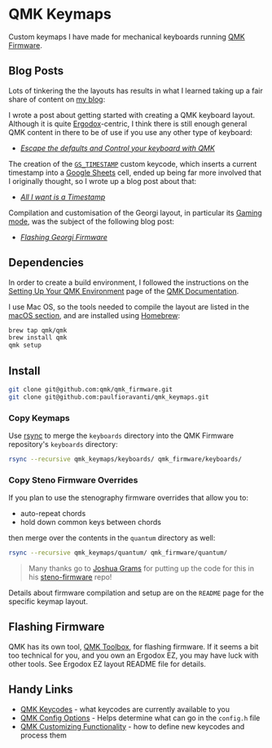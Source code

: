 # QMK Keymaps

Custom keymaps I have made for mechanical keyboards running [QMK Firmware][].

## Blog Posts

Lots of tinkering the the layouts has results in what I learned taking up a fair
share of content on [my blog][]:

I wrote a post about getting started with creating a QMK keyboard layout.
Although it is quite [Ergodox][]-centric, I think there is still enough general
QMK content in there to be of use if you use any other type of keyboard:

- _[Escape the defaults and Control your keyboard with QMK][]_

The creation of the [`GS_TIMESTAMP`][] custom keycode, which inserts a current
timestamp into a [Google Sheets][] cell, ended up being far more involved that
I originally thought, so I wrote up a blog post about that:

- _[All I want is a Timestamp][]_

Compilation and customisation of the Georgi layout, in particular its [Gaming
mode][Georgi Gaming Mode], was the subject of the following blog post:

- _[Flashing Georgi Firmware][]_

## Dependencies

In order to create a build environment, I followed the instructions on the
[Setting Up Your QMK Environment][] page of the [QMK Documentation][].

I use Mac OS, so the tools needed to compile the layout are listed in the
[macOS section][macOS build tools], and are installed using [Homebrew][]:

```sh
brew tap qmk/qmk
brew install qmk
qmk setup
```

## Install

```sh
git clone git@github.com:qmk/qmk_firmware.git
git clone git@github.com:paulfioravanti/qmk_keymaps.git
```

### Copy Keymaps

Use [rsync][] to merge the `keyboards` directory into the QMK Firmware
repository's `keyboards` directory:

```sh
rsync --recursive qmk_keymaps/keyboards/ qmk_firmware/keyboards/
```

### Copy Steno Firmware Overrides

If you plan to use the stenography firmware overrides that allow you to:

- auto-repeat chords
- hold down common keys between chords

then merge over the contents in the `quantum` directory as well:

```sh
rsync --recursive qmk_keymaps/quantum/ qmk_firmware/quantum/
```

> Many thanks go to [Joshua Grams][] for putting up the code for this in his
> [steno-firmware][] repo!

Details about firmware compilation and setup are on the `README` page for the
specific keymap layout.

## Flashing Firmware

QMK has its own tool, [QMK Toolbox][], for flashing firmware. If it seems a bit
too technical for you, and you own an Ergodox EZ, you may have luck with other
tools. See Ergodox EZ layout README file for details.

## Handy Links

- [QMK Keycodes][] - what keycodes are currently available to you
- [QMK Config Options][] - Helps determine what can go in the `config.h` file
- [QMK Customizing Functionality][] - how to define new keycodes and process
  them

[All I want is a Timestamp]: https://www.paulfioravanti.com/blog/google-sheets-timestamp/
[Ergodox]: https://ergodox-ez.com/
[Escape the defaults and Control your keyboard with QMK]: https://www.paulfioravanti.com/blog/escape-defaults-control-keyboard-qmk/
[Flashing Georgi Firmware]: https://www.paulfioravanti.com/blog/flashing-georgi-firmware/
[Georgi Gaming Mode]: http://docs.gboards.ca/docs/Unboxing-Georgi/#entering-qmk-gaming-mode
[Google Sheets]: https://www.google.com/sheets/about/
[`GS_TIMESTAMP`]: https://github.com/paulfioravanti/qmk_keymaps/blob/master/keyboards/ergodox_ez/keymaps/paulfioravanti/user/process_record_user.c#L104
[Homebrew]: https://brew.sh/
[Joshua Grams]: https://github.com/JoshuaGrams
[macOS build tools]: https://docs.qmk.fm/#/getting_started_build_tools?id=macos
[my blog]: https://www.paulfioravanti.com/
[QMK Config Options]: https://docs.qmk.fm/#/config_options
[QMK Customizing Functionality]: https://docs.qmk.fm/#/custom_quantum_functions
[QMK documentation]: https://docs.qmk.fm/#/
[QMK Firmware]: https://qmk.fm/
[QMK Keycodes]: https://docs.qmk.fm/#/keycodes
[QMK Toolbox]: https://github.com/qmk/qmk_toolbox
[rsync]: http://en.wikipedia.org/wiki/Rsync
[Setting Up Your QMK Environment]: https://docs.qmk.fm/#/newbs_getting_started
[steno-firmware]: https://github.com/JoshuaGrams/steno-firmware
